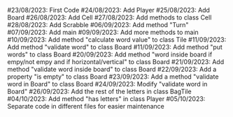 #23/08/2023: First Code
#24/08/2023: Add Player
#25/08/2023: Add Board
#26/08/2023: Add Cell
#27/08/2023: Add methods to class Cell
#28/08/2023: Add Scrabble
#06/09/2023: Add method "Turn"
#07/09/2023: Add main
#09/09/2023: Add more methods to main
#10/09/2023: Add method "calculate word value" to class Tile
#11/09/2023: Add method "validate word" to class Board
#11/09/2023: Add method "put words" to class Board
#20/09/2023: Add method "word inside board if empy/not empy and if horizontal/vertical" to class Board 
#21/09/2023: Add method "validate word inside board" to class Board
#22/09/2023: Add a property "is empty" to class Board
#23/09/2023: Add a method "validate word in Board" to class Board
#24/09/2023: Modify "validate word in Board" 
#26/09/2023: Add the rest of the letters in class BagTile
#04/10/2023: Add  method "has letters" in class Player
#05/10/2023: Separate code in different files for easier maintenance 